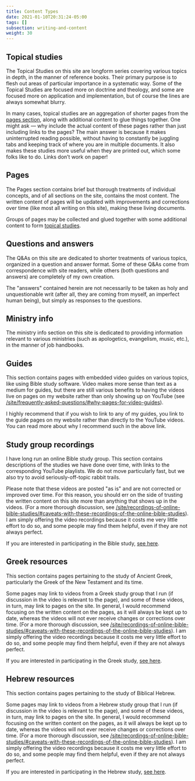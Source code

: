 ```yaml
---
title: Content Types
date: 2021-01-10T20:31:24-05:00
tags: []
subsection: writing-and-content
weight: 30
---
```


## Topical studies

The Topical Studies on this site are longform series covering various topics in depth, in the manner of reference books. Their primary purpose is to flesh out areas of particular importance in a systematic way. Some of the Topical Studies are focused more on doctrine and theology, and some are focused more on application and implementation, but of course the lines are always somewhat blurry.

In many cases, topical studies are an aggregation of shorter pages from the [pages section](/pages), along with additional content to glue things together. One might ask — why include the actual content of these pages rather than just including links to the pages? The main answer is because it makes uninterrupted reading possible, without having to constantly be juggling tabs and keeping track of where you are in multiple documents. It also makes these studies more useful when they are printed out, which some folks like to do. Links don’t work on paper!

## Pages

The Pages section contains brief but thorough treatments of individual concepts, and of all sections on the site, contains the most content. The written content of pages will be updated with improvements and corrections over time (like most all writing on this site), making these living documents.

Groups of pages may be collected and glued together with some additional content to form [topical studies](/topical-studies).

<!--

## Verse-by-verse studies

The Verse-by-verse Studies on this site provide detailed interpretation, in the manner of an opinionated technical commentary. Their primary purpose is to establish the meaning of the text with a rigorous, step-by-step approach that leaves nothing out, sacrificing a degree of brevity for depth.

mention links to Logos, OliveTree, FreeBiblecommentary

Example button array. Come up with example for Study Notes too.

### The difference between verse-by-verse studies and study notes

So what is the difference between the Verse-by-verse Studies and Study Notes on this site? The short version is that the Verse-by-verse Studies justify the interpretations presented, while the Study Notes simply assert them. The Verse-by-verse Studies also contain certain things the Study Notes do not: additional in-line resource links (to Greek/Hebrew texts and technical commentaries), helpful notes for intermediate students of Greek/Hebrew (notes not so much focused on establishing meaning as saving time for such students), and an embedded original translation of the text (currently more for the Greek New Testament than the Hebrew Old Testament; my Greek is stronger than my Hebrew).

## Study notes

The Study Notes on this site are notes on the text of the Bible, in the manner of a study Bible. Their primary purpose is to briefly describe the meaning of the text in a no-frills sort of way.

-->

## Questions and answers

The Q&As on this site are dedicated to shorter treatments of various topics, organized in a question and answer format. Some of these Q&As come from correspondence with site readers, while others (both questions and answers) are completely of my own creation.

The "answers" contained herein are not necessarily to be taken as holy and unquestionable writ (after all, they are coming from myself, an imperfect human being), but simply as responses to the questions.

## Ministry info

The ministry info section on this site is dedicated to providing information relevant to various ministries (such as apologetics, evangelism, music, etc.), in the manner of job handbooks.

## Guides

This section contains pages with embedded video guides on various topics, like using Bible study software. Video makes more sense than text as a medium for guides, but there are still various benefits to having the videos live on pages on my website rather than only showing up on YouTube (see [/site/frequently-asked-questions/#why-pages-for-video-guides](/site/frequently-asked-questions/#why-pages-for-video-guides)).

I highly recommend that if you wish to link to any of my guides, you link to the guide pages on my website rather than directly to the YouTube videos. You can read more about why I recommend such in the above link.

## Study group recordings

I have long run an online Bible study group. This section contains descriptions of the studies we have done over time, with links to the corresponding YouTube playlists. We do not move particularly fast, but we also try to avoid seriously-off-topic rabbit trails.

Please note that these videos are posted "as is" and are not corrected or improved over time. For this reason, you should err on the side of trusting the written content on this site more than anything that shows up in the videos. (For a more thorough discussion, see [/site/recordings-of-online-bible-studies/#caveats-with-these-recordings-of-the-online-bible-studies](/site/recordings-of-online-bible-studies/#caveats-with-these-recordings-of-the-online-bible-studies)). I am simply offering the video recordings because it costs me very little effort to do so, and some people may find them helpful, even if they are not always perfect.

If you are interested in participating in the Bible study, [see here](/site/online-bible-studies/).

## Greek resources

This section contains pages pertaining to the study of Ancient Greek, particularly the Greek of the New Testament and its time.

Some pages may link to videos from a Greek study group that I run (if discussion in the video is relevant to the page), and some of these videos, in turn, may link to pages on the site. In general, I would recommend focusing on the written content on the pages, as it will always be kept up to date, whereas the videos will not ever receive changes or corrections over time. (For a more thorough discussion, see [/site/recordings-of-online-bible-studies/#caveats-with-these-recordings-of-the-online-bible-studies](/site/recordings-of-online-bible-studies/#caveats-with-these-recordings-of-the-online-bible-studies)). I am simply offering the video recordings because it costs me very little effort to do so, and some people may find them helpful, even if they are not always perfect.

If you are interested in participating in the Greek study, [see here](/site/online-bible-studies/).

## Hebrew resources

This section contains pages pertaining to the study of Biblical Hebrew.

Some pages may link to videos from a Hebrew study group that I run (if discussion in the video is relevant to the page), and some of these videos, in turn, may link to pages on the site. In general, I would recommend focusing on the written content on the pages, as it will always be kept up to date, whereas the videos will not ever receive changes or corrections over time. (For a more thorough discussion, see [/site/recordings-of-online-bible-studies/#caveats-with-these-recordings-of-the-online-bible-studies](/site/recordings-of-online-bible-studies/#caveats-with-these-recordings-of-the-online-bible-studies)). I am simply offering the video recordings because it costs me very little effort to do so, and some people may find them helpful, even if they are not always perfect.

If you are interested in participating in the Hebrew study, [see here](/site/online-bible-studies/).